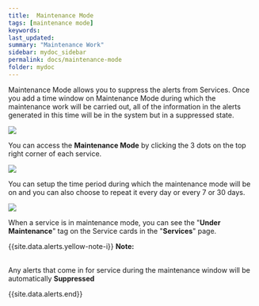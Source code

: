 ```yaml
---
title:  Maintenance Mode
tags: [maintenance mode]
keywords:
last_updated: 
summary: "Maintenance Work"
sidebar: mydoc_sidebar
permalink: docs/maintenance-mode
folder: mydoc
---
```


Maintenance Mode allows you to suppress the alerts from Services. Once you add a time window on Maintenance Mode during which the maintenance work will be carried out, all of the information in the alerts generated in this time will be in the system but in a suppressed state. 

![](images/maintenance_1.png)

You can access the **Maintenance Mode** by clicking the 3 dots on the top right corner of each service.

![](images/maintenance_2.png)

You can setup the time period during which the maintenance mode will be on and you can also choose to repeat it every day or every 7 or 30 days.

![](images/maintenance_3.png)

When a service is in maintenance mode, you can see the "**Under Maintenance**" tag on the Service cards in the "**Services**" page.

{{site.data.alerts.yellow-note-i}}
<b>Note:</b>
<p><br/>Any alerts that come in for service during the maintenance window will be automatically <b>Suppressed</b></p>
{{site.data.alerts.end}}
